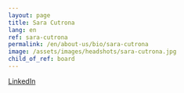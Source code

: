 ```yaml
---
layout: page
title: Sara Cutrona
lang: en
ref: sara-cutrona
permalink: /en/about-us/bio/sara-cutrona
image: /assets/images/headshots/sara-cutrona.jpg
child_of_ref: board
---
```


[LinkedIn](https://www.linkedin.com/in/sara-cutrona-b47655aa/)
